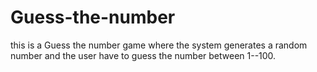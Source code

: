 # Guess-the-number
this is a Guess the number game where the system generates a random number and the user have to guess the number between 1--100. 
